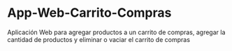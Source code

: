 # App-Web-Carrito-Compras
Aplicación Web para agregar productos a un carrito de compras, agregar la cantidad de productos y eliminar o vaciar el carrito de compras
